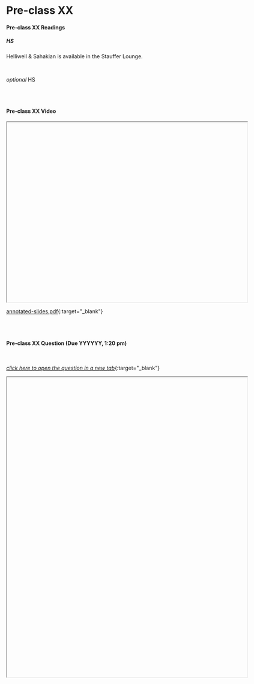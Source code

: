 # Pre-class XX

#### Pre-class XX Readings

##### HS 

Helliwell & Sahakian is available in the Stauffer Lounge.  

<br>

*optional* HS 

<br>
<br>

#### Pre-class XX Video

<iframe src="" width="640" height="480" allowfullscreen>Loading…
</iframe>

[annotated-slides.pdf](){:target="_blank"}

<br>
<br>

#### Pre-class XX Question (Due YYYYYY, 1:20 pm)

<br>

[*click here to open the question in a new tab*](){:target="_blank"}

<iframe src="" width="640" height="800" frameborder="20" marginheight="0" marginwidth="0">Loading…
</iframe>

